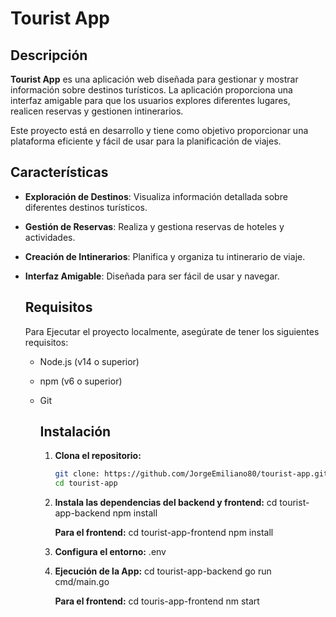 # Tourist App 

## Descripción

**Tourist App** es una aplicación web diseñada para gestionar y mostrar información sobre destinos turísticos. La aplicación 
proporciona una interfaz amigable para que los usuarios explores diferentes lugares, realicen reservas y gestionen intinerarios.

Este proyecto está en desarrollo y tiene como objetivo proporcionar una plataforma eficiente y fácil  de usar para la planificación de 
viajes.

## Características 
- **Exploración de Destinos**: Visualiza información detallada sobre diferentes destinos turísticos.
- **Gestión de Reservas**: Realiza y gestiona reservas de hoteles y actividades.
- **Creación de Intinerarios**: Planifica y organiza tu intinerario de viaje.
- **Interfaz Amigable**: Diseñada para ser fácil de usar y navegar.

  ## Requisitos

  Para Ejecutar el proyecto localmente, asegúrate de tener los siguientes requisitos:
  - Node.js (v14 o superior)
  - npm (v6 o superior)
  - Git

    ## Instalación

    1. **Clona el repositorio:**

       ```bash
       git clone: https://github.com/JorgeEmiliano80/tourist-app.git
       cd tourist-app
       ```
    2. **Instala las dependencias del backend y frontend:**
       cd tourist-app-backend
       npm install

       **Para el frontend:**
       cd tourist-app-frontend
       npm install

    3. **Configura el entorno:**
       .env

    4. **Ejecución de la App:**
       cd tourist-app-backend
       go run cmd/main.go

       **Para el frontend:**
       cd touris-app-frontend
       nm start

       
